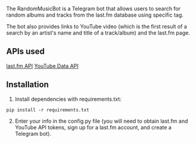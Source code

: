 The RandomMusicBot is a Telegram bot that allows users to search for random albums and tracks from the last.fm database using specific tag. 

The bot also provides links to YouTube video (which is the first result of a search by an artist's name and title of a track/album) and the last.fm page.

## APIs used

[last.fm API](https://www.last.fm/api)
[YouTube Data API](https://developers.google.com/youtube/v3/docs?hl=en)

## Installation

1. Install dependencies with requirements.txt:
```
pip install -r requirements.txt
```

2. Enter your info in the config.py file (you will need to obtain last.fm and YouTube API tokens, sign up for a last.fm account, and create a Telegram bot).
